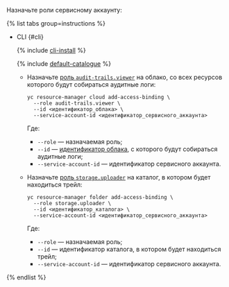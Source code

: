 Назначьте роли сервисному аккаунту:

  {% list tabs group=instructions %}

  - CLI {#cli}

    {% include [cli-install](../../_includes/cli-install.md) %}

    {% include [default-catalogue](../../_includes/default-catalogue.md) %}

    * Назначьте [роль `audit-trails.viewer`](../../audit-trails/security/index.md#roles-list) на облако, со всех ресурсов которого будут собираться аудитные логи:

      ```
      yc resource-manager cloud add-access-binding \
        --role audit-trails.viewer \
        --id <идентификатор_облака> \
        --service-account-id <идентификатор_сервисного_аккаунта>
      ```

      Где:

      * `--role` — назначаемая роль;
      * `--id` — [идентификатор облака](../../resource-manager/operations/cloud/get-id.md), с которого будут собираться аудитные логи;
      * `--service-account-id` — идентификатор сервисного аккаунта.

    * Назначьте [роль `storage.uploader`](../../storage/security/index.md#storage-uploader) на каталог, в котором будет находиться трейл:

      ```
      yc resource-manager folder add-access-binding \
        --role storage.uploader \
        --id <идентификатор_каталога> \
        --service-account-id <идентификатор_сервисного_аккаунта>
      ```

      Где:

      * `--role` — назначаемая роль;
      * `--id` — идентификатор каталога, в котором будет находиться трейл;
      * `--service-account-id` — идентификатор сервисного аккаунта.

  {% endlist %}
